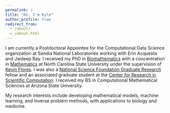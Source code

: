 ```yaml
---
permalink: /
title: "Hi, I'm Kyle"
author_profile: true
redirect_from: 
  - /about/
  - /about.html
---
```


I am currently a Postdoctoral Appointee for the Computational Data Science organization at Sandia National Laboratories working with Erin Acquesta and Jaideep Ray. I received my PhD in [Biomathematics](http://bma.math.ncsu.edu/) with a concentration in [Mathematics](https://math.sciences.ncsu.edu/) at North Carolina State University under the supervision of [Kevin Flores](https://kbflores.wordpress.ncsu.edu/). I was also a [National Science Foundation Graduate Research](https://www.nsfgrfp.org/) fellow and an associated graduate student at the [Center for Research in Scientific Computation](https://crsc.ncsu.edu/). I received my BS in Computational Mathematical Sciences at Arizona State University.

My research interests include developing mathematical models, machine learning, and inverse problem methods, with applications to biology and medicine.

